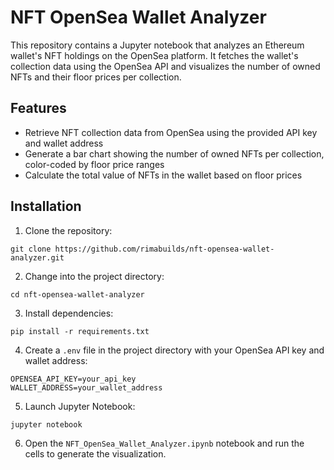 # NFT OpenSea Wallet Analyzer

This repository contains a Jupyter notebook that analyzes an Ethereum wallet's NFT holdings on the OpenSea platform. It fetches the wallet's collection data using the OpenSea API and visualizes the number of owned NFTs and their floor prices per collection.

## Features

- Retrieve NFT collection data from OpenSea using the provided API key and wallet address
- Generate a bar chart showing the number of owned NFTs per collection, color-coded by floor price ranges
- Calculate the total value of NFTs in the wallet based on floor prices

## Installation

1. Clone the repository:

```
git clone https://github.com/rimabuilds/nft-opensea-wallet-analyzer.git
```

2. Change into the project directory:

```
cd nft-opensea-wallet-analyzer
```

3. Install dependencies:

```
pip install -r requirements.txt
```

4. Create a `.env` file in the project directory with your OpenSea API key and wallet address:

```
OPENSEA_API_KEY=your_api_key
WALLET_ADDRESS=your_wallet_address
```

5. Launch Jupyter Notebook:

```
jupyter notebook
```

6. Open the `NFT_OpenSea_Wallet_Analyzer.ipynb` notebook and run the cells to generate the visualization.
